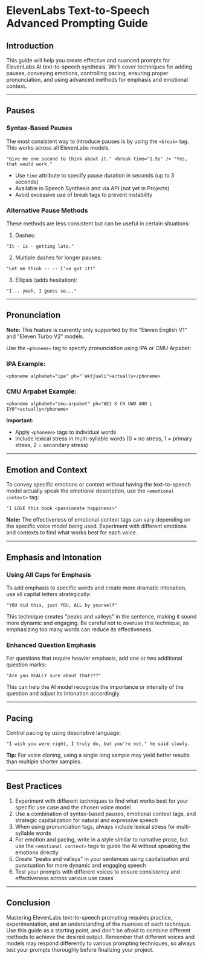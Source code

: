 # ElevenLabs Text-to-Speech Advanced Prompting Guide

## Introduction

This guide will help you create effective and nuanced prompts for ElevenLabs AI text-to-speech synthesis. We'll cover techniques for adding pauses, conveying emotions, controlling pacing, ensuring proper pronunciation, and using advanced methods for emphasis and emotional context.

---

## Pauses

### Syntax-Based Pauses

The most consistent way to introduce pauses is by using the `<break>` tag. This works across all ElevenLabs models.

```
"Give me one second to think about it." <break time="1.5s" /> "Yes, that would work."
```

- Use `time` attribute to specify pause duration in seconds (up to 3 seconds)
- Available in Speech Synthesis and via API (not yet in Projects)
- Avoid excessive use of break tags to prevent instability

### Alternative Pause Methods

These methods are less consistent but can be useful in certain situations:

1. Dashes:
```
"It - is - getting late."
```

2. Multiple dashes for longer pauses:
```
"Let me think -- -- I've got it!"
```

3. Ellipsis (adds hesitation):
```
"I... yeah, I guess so..."
```

---

## Pronunciation

**Note:** This feature is currently only supported by the "Eleven English V1" and "Eleven Turbo V2" models.

Use the `<phoneme>` tag to specify pronunciation using IPA or CMU Arpabet:

### IPA Example:
```
<phoneme alphabet="ipa" ph="ˈæktʃuəli">actually</phoneme>
```

### CMU Arpabet Example:
```
<phoneme alphabet="cmu-arpabet" ph="AE1 K CH UW0 AH0 L IY0">actually</phoneme>
```

**Important:**
- Apply `<phoneme>` tags to individual words
- Include lexical stress in multi-syllable words (0 = no stress, 1 = primary stress, 2 = secondary stress)

---

## Emotion and Context

To convey specific emotions or context without having the text-to-speech model actually speak the emotional description, use the `<emotional context>` tag:

```
"I LOVE this book <passionate happiness>"
```

**Note:** The effectiveness of emotional context tags can vary depending on the specific voice model being used. Experiment with different emotions and contexts to find what works best for each voice.

---

## Emphasis and Intonation

### Using All Caps for Emphasis

To add emphasis to specific words and create more dramatic intonation, use all capital letters strategically:

```
"YOU did this, just YOU, ALL by yourself"
```

This technique creates "peaks and valleys" in the sentence, making it sound more dynamic and engaging. Be careful not to overuse this technique, as emphasizing too many words can reduce its effectiveness.

### Enhanced Question Emphasis

For questions that require heavier emphasis, add one or two additional question marks:

```
"Are you REALLY sure about that???"
```

This can help the AI model recognize the importance or intensity of the question and adjust its intonation accordingly.

---

## Pacing

Control pacing by using descriptive language:

```
"I wish you were right, I truly do, but you're not," he said slowly.
```

**Tip:** For voice cloning, using a single long sample may yield better results than multiple shorter samples.

---

## Best Practices

1. Experiment with different techniques to find what works best for your specific use case and the chosen voice model
2. Use a combination of syntax-based pauses, emotional context tags, and strategic capitalization for natural and expressive speech
3. When using pronunciation tags, always include lexical stress for multi-syllable words
4. For emotion and pacing, write in a style similar to narrative prose, but use the `<emotional context>` tags to guide the AI without speaking the emotions directly
5. Create "peaks and valleys" in your sentences using capitalization and punctuation for more dynamic and engaging speech
6. Test your prompts with different voices to ensure consistency and effectiveness across various use cases

---

## Conclusion

Mastering ElevenLabs text-to-speech prompting requires practice, experimentation, and an understanding of the nuances of each technique. Use this guide as a starting point, and don't be afraid to combine different methods to achieve the desired output. Remember that different voices and models may respond differently to various prompting techniques, so always test your prompts thoroughly before finalizing your project.